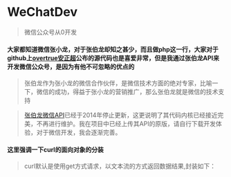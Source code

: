 # WeChatDev
>微信公众号从0开发

#### 大家都知道微信张小龙，对于张伯龙却知之甚少，而且做php这一行，大家对于github上[overtrue安正超](https://github.com/overtrue)公布的源代码也是喜爱非常，但是我通过张伯龙API来开发微信公众号，是因为有他不可忽略的优点的

>张伯龙作为张小龙的微信合作伙伴，是微信技术方面的绝对专家，比喻一下，微信的成功，得益于张小龙的营销推广，那么张伯龙就是微信的技术支持

>[张伯龙微信API](http://zblwxapi.duapp.com)已经于2014年停止更新，这更说明了其代码内核已经接近完美，不再进行维护。我在项目中已经上传其API的原版，请自行下载开发体验，对于微信开发，我会逐渐完善。

#### 这里强调一下curl的面向对象的分装
>curl默认是使用get方式请求，以文本流的方式返回数据结果,封装如下：
```php

```